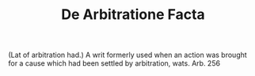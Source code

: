 ---
title: De Arbitratione Facta
letter: D
permalink: "/definitions/bld-de-arbitratione-facta.html"
body: "(Lat of arbitration had.) A writ formerly used when an action was brought for
  a cause which had been settled by arbitration, wats. Arb. 256"
published_at: '2018-07-07'
source: Black's Law Dictionary 2nd Ed (1910)
layout: post
---